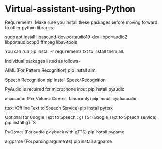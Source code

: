 # Virtual-assistant-using-Python
Requirements:
Make sure you install these packages before moving forward to other python libraries-

sudo apt install libasound-dev portaudio19-dev libportaudio2 libportaudiocpp0 ffmpeg libav-tools

You can run pip install -r requirements.txt to install them all.

Individual packages listed as follows-

AIML (For Pattern Recognition)
pip install aiml

Speech Recognition
pip install SpeechRecognition

PyAudio is required for microphone input
pip install pyaudio

alsaaudio: (For Volume Control, Linux only)
pip install pyalsaaudio

ttsx: (Offline Text to Speech Service)
pip install pyttsx

Optional for Google Text to Speech :
gTTS: (Google Text to Speech service)
pip install gTTS

PyGame: (For audio playback with gTTS)
pip install pygame

argparse (For parsing arguments)
pip install argparse
